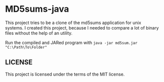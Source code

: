 MD5sums-java
============

This project tries to be a clone of the md5sums application for unix systems. I created this project, because I needed to compare a lot of binary files without the help of an utility.

Run the compiled and JARed program with `java -jar md5sum.jar "C:\Path\To\Folder"` 

LICENSE
-------

This project is licensed under the terms of the MIT license.